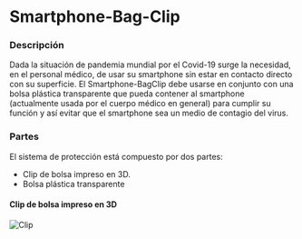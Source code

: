 # Smartphone-Bag-Clip

### **Descripción**


Dada la situación de pandemia mundial por el Covid-19 surge la necesidad, en el personal médico, de usar su smartphone sin estar en contacto directo con su superficie. El Smartphone-BagClip debe usarse en conjunto con una bolsa plástica transparente que pueda contener al smartphone (actualmente usada por el cuerpo médico en general) para cumplir su función y así evitar que el smartphone sea un medio de contagio del virus.

### **Partes**

El sistema de protección está compuesto por dos partes:

- Clip de bolsa impreso en 3D.
- Bolsa plástica transparente

#### **Clip de bolsa impreso en 3D**

![Clip](https://github.com/PipexD17/Smartphone-Bag-Clip/blob/master/Imagenes/Clip1.JPG?raw=true)
